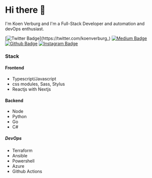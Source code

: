 # Hi there 👋

I'm Koen Verburg and I'm a Full-Stack Developer and automation and devOps enthusiast.

[![Twitter Badge](https://img.shields.io/badge/-@koenverburg_-1ca0f1?style=flat-square&labelColor=1ca0f1&logo=twitter&logoColor=white&link=https://twitter.com/koenverburg_)](https://twitter.com/koenverburg_)
[![Medium Badge](https://img.shields.io/badge/-@koenverburg-03a57a?style=flat-square&labelColor=000000&logo=Medium&link=https://medium.com/@koenverburg/)](https://medium.com/@koenverburg/)
[![Github Badge](https://img.shields.io/badge/-@koenverburg-000?style=flat-square&logo=github&link=https://github.com/koenverburg/)](https://github.com/koenverburg/)
[![Instagram Badge](https://img.shields.io/badge/-@koen.devops-000?style=flat-square&logo=instagram&link=https://instagram.com/koen.devops/)](https://instagram.com/koen.devops/)

### Stack

#### Frontend

- Typescript/Javascript
- css modules, Sass, Stylus
- Reactjs with Nextjs

#### Backend

- Node
- Python
- Go
- C#

##### DevOps

- Terraform
- Ansible
- Powershell
- Azure
- Github Actions

